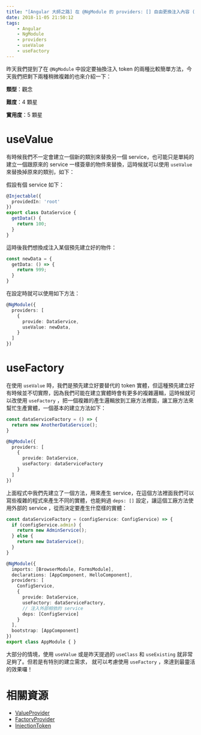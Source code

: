 ```yaml
---
title: "[Angular 大師之路] 在 @NgModule 的 providers: [] 自由更換注入內容 (2)"
date: 2018-11-05 21:50:12
tags:
	- Angular
	- NgModule
	- providers
	- useValue
	- useFactory
---
```


昨天我們提到了在 `@NgModule` 中設定要抽換注入 token 的兩種比較簡單方法，今天我們把剩下兩種稍微複雜的也來介紹一下：

<!-- more -->

**類型**：觀念

**難度**：4 顆星

**實用度**：5 顆星

# useValue

有時候我們不一定會建立一個新的類別來替換另一個 service，也可能只是單純的建立一個跟原來的 service 一樣簽章的物件來替換，這時候就可以使用 `useValue` 來替換掉原來的類別，如下：

假設有個 service 如下：

```typescript
@Injectable({
  providedIn: 'root'
})
export class DataService {
  getData() {
    return 100;
  }
}
```

這時後我們想換成注入某個預先建立好的物件：

```typescript
const newData = {
  getData: () => {
    return 999;
  }
}
```

在設定時就可以使用如下方法：

```typescript
@NgModule({
  providers: [
    {
      provide: DataService,
      useValue: newData,
    }
  ]
})
```

# useFactory

在使用 `useValue` 時，我們是預先建立好要替代的 token 實體，但這種預先建立好有時候並不切實際，因為我們可能在建立實體時會有更多的複雜邏輯，這時候就可以改使用 `useFactory` ，把一個複雜的產生邏輯放到工廠方法裡面，讓工廠方法來幫忙生產實體，一個基本的建立方法如下：

```typescript
const dataServiceFactory = () => {
  return new AnotherDataService();
}

@NgModule({
  providers: [
    {
      provide: DataService,
      useFactory: dataServiceFactory
    }
  ]
})
```

上面程式中我們先建立了一個方法，用來產生 service，在這個方法裡面我們可以寫些複雜的程式來產生不同的實體，也能夠過 `deps: []` 設定，讓這個工廠方法使用外部的 service ，從而決定要產生什麼樣的實體：

```typescript
const dataServiceFactory = (configService: ConfigService) => {
  if (configService.admin) {
    return new AdminService();
  } else {
    return new DataService();
  }
}

@NgModule({
  imports: [BrowserModule, FormsModule],
  declarations: [AppComponent, HelloComponent],
  providers: [
    ConfigService,
    {
      provide: DataService,
      useFactory: dataServiceFactory,
      // 注入外部相依的 service
      deps: [ConfigService]
    }
  ],
  bootstrap: [AppComponent]
})
export class AppModule { }
```

大部分的情境，使用 `useValue` 或是昨天提過的 `useClass` 和 `useExisting` 就非常足夠了。但若是有特別的建立需求， 就可以考慮使用 `useFactory` ，來達到最靈活的效果囉！

# 相關資源 

- [ValueProvider](https://angular.io/api/core/ValueProvider)
- [FactoryProvider](https://angular.io/api/core/FactoryProvider)
- [InjectionToken](https://angular.io/api/core/InjectionToken)